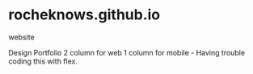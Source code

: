# rocheknows.github.io
website

Design Portfolio
2 column for web
1 column for mobile - Having trouble coding this with flex.
